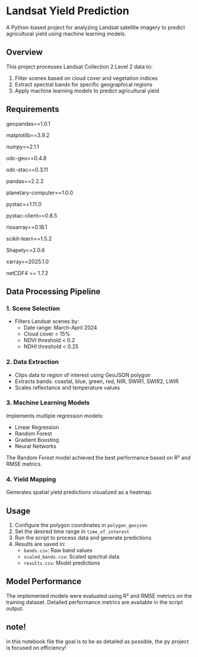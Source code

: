 # Landsat Yield Prediction

A Python-based project for analyzing Landsat satellite imagery to predict agricultural yield using machine learning models.

## Overview

This project processes Landsat Collection 2 Level 2 data to:
1. Filter scenes based on cloud cover and vegetation indices
2. Extract spectral bands for specific geographical regions
3. Apply machine learning models to predict agricultural yield

## Requirements

geopandas==1.0.1

matplotlib==3.9.2

numpy==2.1.1

odc-geo==0.4.8

odc-stac==0.3.11

pandas==2.2.2

planetary-computer==1.0.0

pystac==1.11.0

pystac-client==0.8.5

rioxarray==0.18.1

scikit-learn==1.5.2

Shapely==2.0.6

xarray==2025.1.0

netCDF4 == 1.7.2


## Data Processing Pipeline

### 1. Scene Selection
- Filters Landsat scenes by:
  - Date range: March-April 2024
  - Cloud cover < 15%
  - NDVI threshold < 0.2
  - NDHI threshold < 0.25

### 2. Data Extraction
- Clips data to region of interest using GeoJSON polygon
- Extracts bands: coastal, blue, green, red, NIR, SWIR1, SWIR2, LWIR
- Scales reflectance and temperature values

### 3. Machine Learning Models
Implements multiple regression models:
- Linear Regression
- Random Forest
- Gradient Boosting
- Neural Networks

The Random Forest model achieved the best performance based on R² and RMSE metrics.

### 4. Yield Mapping
Generates spatial yield predictions visualized as a heatmap.

## Usage

1. Configure the polygon coordinates in `polygon_geojson`
2. Set the desired time range in `time_of_interest`
3. Run the script to process data and generate predictions
4. Results are saved in:
   - `bands.csv`: Raw band values
   - `scaled_bands.csv`: Scaled spectral data
   - `results.csv`: Model predictions

## Model Performance

The implemented models were evaluated using R² and RMSE metrics on the training dataset. Detailed performance metrics are available in the script output.


## note! 

in this notebook file the goal is to be as detailed as possible, the py project is focused on efficiency!

